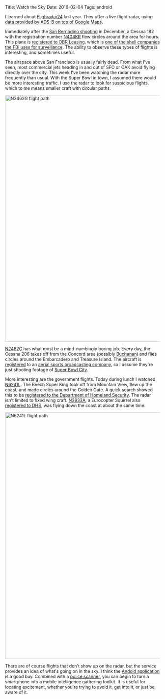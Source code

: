 Title: Watch the Sky
Date: 2016-02-04
Tags: android

I learned about [Flighradar24](https://www.flightradar24.com) last year. They offer a live flight radar, using [data provided by ADS-B on top of Google Maps](https://www.flightradar24.com/how-it-works).

Immediately after the [San Bernadino shooting](https://en.wikipedia.org/wiki/2015_San_Bernardino_attack) in December, a Cessna 182 with the registration number [N404KR](http://www.flightradar24.com/data/airplanes/n404kr/) flew circles around the area for hours. This plane is [registered to OBR Leasing](http://www.aviationdb.com/Aviation/Aircraft/4/N404KR.shtm), which is [one of the shell companies the FBI uses for surveillance](https://www.techdirt.com/articles/20150602/10125531189/ap-uncovers-more-than-100-fbi-spy-plane-flights-originating-shell-companies-located-virginia.shtml). The ability to observe these types of flights is interesting, and sometimes useful.

The airspace above San Francisco is usually fairly dead. From what I've seen, most commercial jets heading in and out of SFO or OAK avoid flying directly over the city. This week I've been watching the radar more frequently than usual. With the Super Bowl in town, I assumed there would be more interesting traffic. I use the radar to look for suspicious flights, which to me means smaller craft with circular paths.

<img src="https://i.imgur.com/644jXAK.png" width="800" alt="N2462G flight path">

[N2462G](https://www.flightradar24.com/data/airplanes/n2462g) has what must be a mind-numbingly boring job. Every day, the Cessna 206 takes off from the Concord area (possibly [Buchanan](https://en.wikipedia.org/wiki/Buchanan_Field_Airport)) and flies circles around the Embarcadero and Treasure Island. The aircraft is [registered](http://www.aviationdb.com/Aviation/Aircraft/2/N2462G.shtm) to an [aerial sports broadcasting company](http://wingedvision.com), so I assume they're just shooting footage of [Super Bowl City](http://www.sfbaysuperbowl.com/super-bowl-city).

More interesting are the government flights. Today during lunch I watched [N6241L](https://www.flightradar24.com/data/airplanes/n6241l/#8b9f200). The Beech Super King took off from Mountain View, flew up the coast, and made circles around the Golden Gate. A quick search showed this to be [registered to the Department of Homeland Security](http://www.aviationdb.com/Aviation/Aircraft/6/N6241L.shtm). The radar isn't limited to fixed wing craft. [N3933A](https://www.flightradar24.com/data/airplanes/n3933a/#8ba0ed3), a Eurocopter Squirrel also [registered to DHS](http://www.aviationdb.com/Aviation/Aircraft/3/N3933A.shtm), was flying down the coast at about the same time.

<img src="https://i.imgur.com/lMGqrfF.png" width="800" alt="N6241L flight path">

There are of course flights that don't show up on the radar, but the service provides an idea of what's going on in the sky. I think the [Andoid application](https://play.google.com/store/apps/details?id=com.flightradar24pro&hl=en) is a good buy. Combined with a [police scanner](https://play.google.com/store/apps/details?id=com.scannerradio_pro&hl=en), you can begin to turn a smartphone into a mobile intelligence gathering toolkit. It is useful for locating excitement, whether you're trying to avoid it, get into it, or just be aware of it.

